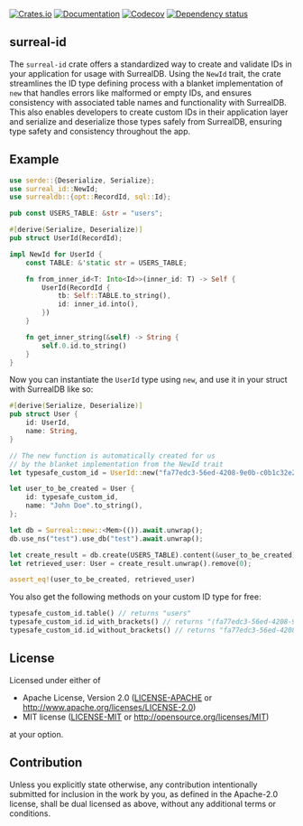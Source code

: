 [![Crates.io](https://img.shields.io/crates/v/surreal_id.svg)](https://crates.io/crates/surreal_id)
[![Documentation](https://docs.rs/surreal-id/badge.svg)](https://docs.rs/surreal-id/)
[![Codecov](https://codecov.io/github/liamwh/surreal-id/coverage.svg?branch=main)](https://codecov.io/gh/liamwh/surreal-id)
[![Dependency status](https://deps.rs/repo/github/liamwh/surreal-id/status.svg)](https://deps.rs/repo/github/liamwh/surreal-id)

## surreal-id

The `surreal-id` crate offers a standardized way to create and validate IDs in your application for usage with SurrealDB. Using the `NewId` trait, the crate streamlines the ID type defining process with a blanket implementation of `new` that handles errors like malformed or empty IDs, and ensures consistency with associated table names and functionality with SurrealDB. This also enables developers to create custom IDs in their application layer and serialize and deserialize those types safely from SurrealDB, ensuring type safety and consistency throughout the app.

## Example

```rust
use serde::{Deserialize, Serialize};
use surreal_id::NewId;
use surrealdb::{opt::RecordId, sql::Id};

pub const USERS_TABLE: &str = "users";

#[derive(Serialize, Deserialize)]
pub struct UserId(RecordId);

impl NewId for UserId {
    const TABLE: &'static str = USERS_TABLE;

    fn from_inner_id<T: Into<Id>>(inner_id: T) -> Self {
        UserId(RecordId {
            tb: Self::TABLE.to_string(),
            id: inner_id.into(),
        })
    }

    fn get_inner_string(&self) -> String {
        self.0.id.to_string()
    }
}
```

Now you can instantiate the `UserId` type using `new`, and use it in your struct with SurrealDB like so:

```rust
#[derive(Serialize, Deserialize)]
pub struct User {
    id: UserId,
    name: String,
}

// The new function is automatically created for us
// by the blanket implementation from the NewId trait
let typesafe_custom_id = UserId::new("fa77edc3-56ed-4208-9e0b-c0b1c32e2d34").unwrap();

let user_to_be_created = User {
    id: typesafe_custom_id,
    name: "John Doe".to_string(),
};

let db = Surreal::new::<Mem>(()).await.unwrap();
db.use_ns("test").use_db("test").await.unwrap();

let create_result = db.create(USERS_TABLE).content(&user_to_be_created).await;
let retrieved_user: User = create_result.unwrap().remove(0);

assert_eq!(user_to_be_created, retrieved_user)
```

You also get the following methods on your custom ID type for free:

```rust
typesafe_custom_id.table() // returns "users"
typesafe_custom_id.id_with_brackets() // returns "⟨fa77edc3-56ed-4208-9e0b-c0b1c32e2d34⟩"
typesafe_custom_id.id_without_brackets() // returns "fa77edc3-56ed-4208-9e0b-c0b1c32e2d34"
```

## License

Licensed under either of

- Apache License, Version 2.0
  ([LICENSE-APACHE](LICENSE-APACHE) or http://www.apache.org/licenses/LICENSE-2.0)
- MIT license
  ([LICENSE-MIT](LICENSE-MIT) or http://opensource.org/licenses/MIT)

at your option.

## Contribution

Unless you explicitly state otherwise, any contribution intentionally submitted
for inclusion in the work by you, as defined in the Apache-2.0 license, shall be
dual licensed as above, without any additional terms or conditions.
